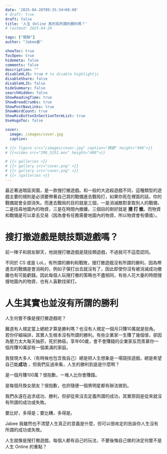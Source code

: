 ```yaml
---
date: '2025-04-28T09:35:34+08:00'
# draft: true
draft: false
title: '人生 Online 真的有所謂的勝利嗎？'
# lastmod: 2025-04-28

tags: ["閒聊"]
author: "Jabee姜"

showToc: true
TocOpen: true
hidemeta: false
comments: false
description: ""
disableHLJS: true # to disable highlightjs
disableShare: false
disableHLJS: false
hideSummary: false
searchHidden: false
ShowReadingTime: true
ShowBreadCrumbs: true
ShowPostNavLinks: true
ShowWordCount: true
ShowRssButtonInSectionTermList: true
UseHugoToc: false

cover:
  image: /images/cover.jpg
  caption: 

# {{< figure src="/images/cover.jpg" caption="標題" height="400">}}
# {{<video src="IMG_5251.mov" height="400">}}

# {{< galleries >}}
# {{< gallery src="cover.png" >}}
# {{< gallery src="cover.png" >}}
# {{< /galleries >}}
---
```




最近著迷暗區突圍，是一款搜打撤遊戲。和一般的大逃殺遊戲不同，這種類型的遊戲主要的規則是必須要帶著自己買的戰備進去戰局打，如果你死在裡面的話，你的戰備就會全部消失。而進去戰局的目的就是三個，一是消滅敵對拿取別人的戰備，二是找尋地圖內的物資，三是在時間內撤離，三個目的剛好就是 **搜 打 撤**。而物資和戰備是可以拿去交易（因為會有任務需要地圖內的物資，所以物資會有價值）。

# 搜打撤遊戲是競技類遊戲嗎？

前一陣子和朋友聊天，他說搜打撤遊戲是競技類遊戲，不過我可不這麼認同。

不同於 CS 或是 LoL，有所謂的勝利和戰敗，搜打撤遊戲沒有所謂的勝利，因為帶進去的戰備是會消耗的，例如子彈打出去就沒有了，因此即使你沒有被消滅成功撤離也有可能虧錢。因此每個人玩搜打撤的策略也不盡相同，有些人花大量的時間搜搜地圖內的物資，也有人喜歡找架打。

# 人生其實也並沒有所謂的勝利

人生何嘗不像是搜打撤遊戲呢？

難道有人規定當上總統才算是勝利嗎？也沒有人規定一個月只賺10萬就是撿角。若你仔細端詳，其實人生根本沒有所謂的勝利。有些企業家一生賺了幾個億，卻因為壓力太大每天抽菸，死於肺癌，享年60歲，會不會賺錢的企業家反而羨慕你一個月賺10萬卻有一個美滿的家庭。

我發現大多人（有時候也包含我自己）總是把人生想象是一場競技遊戲，總是希望自己能**成功** ，但我們反過來看，人生的勝利到底是什麼啊？

是一個月賺100萬？很抱歉，一堆人比你會賺錢。

是每個月換女朋友？很抱歉，也許隨便一個男明星都有辦法做到。

我們永遠在追求成功、勝利，但卻從來沒去定義所謂的成功，其實原因是從來就沒有所謂的成功或失敗。

要比好，多得是；要比糟，多得是。

Jabee 我雖然也不清楚人生真正的意義是什麼，但可以很肯定的告訴你人生沒有所謂的成功或失敗。

人生就像是搜打撤遊戲，每個人都有自己的玩法，不要後悔自己做的決定何嘗不是人生 Online 的重點？
